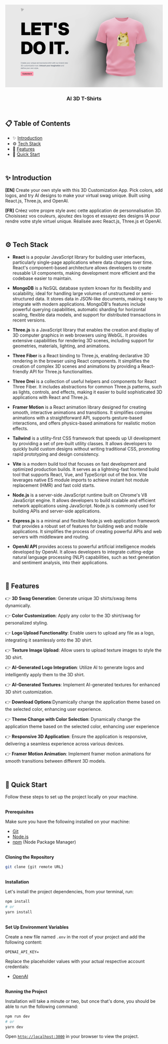 <div align="center">
    <a href="https://3d-tshirts-fv.netlify.app" target="_blank">
      <img src="client/public/design/preview.webp" alt="Project Banner">
    </a>
  <h3 align="center">AI 3D T-Shirts</h3>
</div>

##  <br /> 📋 <a name="table">Table of Contents</a>

- ✨ [Introduction](#introduction)
- ⚙️ [Tech Stack](#tech-stack)
- 📝 [Features](#features)
- 🚀 [Quick Start](#quick-start)

##  <br /> <a name="introduction">✨ Introduction</a>

**[EN]** Create your own style with this 3D Customization App. Pick colors, add logos, and try AI designs to make your virtual swag unique. Built using React.js, Three.js, and OpenAI.

**[FR]** Créez votre propre style avec cette application de personnalisation 3D. Choisissez vos couleurs, ajoutez des logos et essayez des designs IA pour rendre votre style virtuel unique. Réalisée avec React.js, Three.js et OpenAI.

##  <br /> <a name="tech-stack">⚙️ Tech Stack</a>

- **React** is a popular JavaScript library for building user interfaces, particularly single-page applications where data changes over time. React's component-based architecture allows developers to create reusable UI components, making development more efficient and the codebase easier to maintain. 

- **MongoDB** is a NoSQL database system known for its flexibility and scalability, ideal for handling large volumes of unstructured or semi-structured data. It stores data in JSON-like documents, making it easy to integrate with modern applications. MongoDB's features include powerful querying capabilities, automatic sharding for horizontal scaling, flexible data models, and support for distributed transactions in recent versions.

- **Three.js** is a JavaScript library that enables the creation and display of 3D computer graphics in web browsers using WebGL. It provides extensive capabilities for rendering 3D scenes, including support for geometries, materials, lighting, and animations.

- **Three Fiber** is a React binding to Three.js, enabling declarative 3D rendering in the browser using React components. It simplifies the creation of complex 3D scenes and animations by providing a React-friendly API for Three.js functionalities.

- **Three Drei** is a collection of useful helpers and components for React Three Fiber. It includes abstractions for common Three.js patterns, such as lights, controls, and effects, making it easier to build sophisticated 3D applications with React and Three.js.

- **Framer Motion** is a React animation library designed for creating smooth, interactive animations and transitions. It simplifies complex animations with a straightforward API, supports gesture-based interactions, and offers physics-based animations for realistic motion effects.

- **Tailwind** is a utility-first CSS framework that speeds up UI development by providing a set of pre-built utility classes. It allows developers to quickly build custom designs without writing traditional CSS, promoting rapid prototyping and design consistency.

- **Vite** is a modern build tool that focuses on fast development and optimized production builds. It serves as a lightning-fast frontend build tool that supports React, Vue, and TypeScript out of the box. Vite leverages native ES module imports to achieve instant hot module replacement (HMR) and fast cold starts.

- **Node.js** is a server-side JavaScript runtime built on Chrome's V8 JavaScript engine. It allows developers to build scalable and efficient network applications using JavaScript. Node.js is commonly used for building APIs and server-side applications.

- **Express.js** is a minimal and flexible Node.js web application framework that provides a robust set of features for building web and mobile applications. It simplifies the process of creating powerful APIs and web servers with middleware and routing.

- **OpenAI API** provides access to powerful artificial intelligence models developed by OpenAI. It allows developers to integrate cutting-edge natural language processing (NLP) capabilities, such as text generation and sentiment analysis, into their applications.


## <br/> <a name="features">📝 Features</a>

👉 **3D Swag Generation**: Generate unique 3D shirts/swag items dynamically.

👉 **Color Customization**: Apply any color to the 3D shirt/swag for personalized styling.

👉 **Logo Upload Functionality**: Enable users to upload any file as a logo, integrating it seamlessly onto the 3D shirt.

👉 **Texture Image Upload**: Allow users to upload texture images to style the 3D shirt.

👉 **AI-Generated Logo Integration**: Utilize AI to generate logos and intelligently apply them to the 3D shirt.

👉 **AI-Generated Textures**: Implement AI-generated textures for enhanced 3D shirt customization.

👉 **Download Options**:Dynamically change the application theme based on the selected color, enhancing user experience.

👉 **Theme Change with Color Selection**: Dynamically change the application theme based on the selected color, enhancing user experience

👉 **Responsive 3D Application**: Ensure the application is responsive, delivering a seamless experience across various devices.

👉 **Framer Motion Animation**: Implement framer motion animations for smooth transitions between different 3D models.

## <br /> <a name="quick-start">🚀 Quick Start</a>

Follow these steps to set up the project locally on your machine.

<br/>**Prerequisites**

Make sure you have the following installed on your machine:

- [Git](https://git-scm.com/)
- [Node.js](https://nodejs.org/en)
- [npm](https://www.npmjs.com/) (Node Package Manager)

<br/>**Cloning the Repository**

```bash
git clone {git remote URL}
```

<br/>**Installation**

Let's install the project dependencies, from your terminal, run:

```bash
npm install
# or
yarn install
```

<br/>**Set Up Environment Variables**

Create a new file named `.env` in the root of your project and add the following content:

```env
OPENAI_API_KEY=
```

Replace the placeholder values with your actual respective account credentials:

- [OpenAI](https://platform.openai.com)



<br/>**Running the Project**

Installation will take a minute or two, but once that's done, you should be able to run the following command:

```bash
npm run dev
# or
yarn dev
```

Open [`http://localhost:3000`](http://localhost:3000) in your browser to view the project.